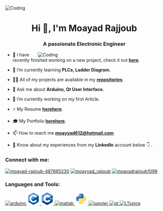 <img align="center" alt="Coding" width="100%" height="250" src="https://img.freepik.com/premium-vector/colorful-banner-with-hands-working-computer-different-electronic-gadgets-devices-symbols-programming-software-development-program-coding_198278-4192.jpg?w=1380">
<h1 align="center">Hi 👋, I'm Moayad Rajjoub</h1>
<h3 align="center">A passionate Electronic Engineer</h3>

<img align="right" alt="Coding" width="400" src="https://github.com/MoaRajj/MoaRajj/assets/93192572/e0533d27-cb21-4017-8a2a-01d6feb2d0b9">

- 🔭  I have recently finished working on a new project, check it out [**here**](https://github.com/MoaRajj/Coating_Machine).

- 🌱 I’m currently learning **PLCs, Ladder Diagram.**

- 👨‍💻 All of my projects are available in my **[repositories](https://github.com/MoaRajj?tab=repositories)**.

- 💬 Ask me about **Arduino, Qt User Interface.**

- 📝 I’m currently working on my first Article.

- ⚡ My Resume [**here**](https://github.com/MoaRajj/MoaRajj/blob/main/CV_Dark_Mode.pdf#gh-dark-mode-only)[**here**](https://github.com/MoaRajj/MoaRajj/blob/main/CV_Light_Mode.pdf#gh-light-mode-only).

- 🎓 My Portfolio [**here**](https://github.com/MoaRajj/MoaRajj/blob/main/Portfolio_Dark_Mode.pdf#gh-dark-mode-only)[**here**](https://github.com/MoaRajj/MoaRajj/blob/main/Portfolio_Light_Mode.pdf#gh-light-mode-only).

- 📫 How to reach me **moayyad612@hotmail.com**

- 📄 Know about my experiences from my **LinkedIn** account below :point_down: .

<h3 align="left">Connect with me:</h3>
<p align="left">
<a href="https://linkedin.com/in/moayad-rajjoub-487665230" target="blank"><img align="center" src="https://raw.githubusercontent.com/rahuldkjain/github-profile-readme-generator/master/src/images/icons/Social/linked-in-alt.svg" alt="moayad-rajjoub-487665230" height="30" width="40" /></a>
<a href="https://instagram.com/moayyad_rajjoub" target="blank"><img align="center" src="https://raw.githubusercontent.com/rahuldkjain/github-profile-readme-generator/master/src/images/icons/Social/instagram.svg" alt="moayyad_rajjoub" height="30" width="40" /></a>
<a href="https://www.youtube.com/@moayadrajjoub1099" target="blank"><img align="center" src="https://raw.githubusercontent.com/rahuldkjain/github-profile-readme-generator/master/src/images/icons/Social/youtube.svg" alt="moayadrajjoub1099" height="30" width="40" /></a>
</p>

<h3 align="left">Languages and Tools:</h3>
<p align="left"> <a href="https://www.arduino.cc/" target="_blank" rel="noreferrer"> <img src="https://cdn.worldvectorlogo.com/logos/arduino-1.svg" alt="arduino" width="40" height="40"/> </a> <a href="https://www.cprogramming.com/" target="_blank" rel="noreferrer"> <img src="https://raw.githubusercontent.com/devicons/devicon/master/icons/c/c-original.svg" alt="c" width="40" height="40"/> </a> <a href="https://www.w3schools.com/cpp/" target="_blank" rel="noreferrer"> <img src="https://raw.githubusercontent.com/devicons/devicon/master/icons/cplusplus/cplusplus-original.svg" alt="cplusplus" width="40" height="40"/> </a> <a href="https://www.mathworks.com/" target="_blank" rel="noreferrer"> <img src="https://upload.wikimedia.org/wikipedia/commons/2/21/Matlab_Logo.png" alt="matlab" width="40" height="40"/> </a> <a href="https://www.python.org" target="_blank" rel="noreferrer"> <img src="https://raw.githubusercontent.com/devicons/devicon/master/icons/python/python-original.svg" alt="python" width="40" height="40"/> </a> <a href="https://jupyter.org" target="_blank" rel="noreferrer"> <img src="https://upload.wikimedia.org/wikipedia/commons/thumb/3/38/Jupyter_logo.svg/1200px-Jupyter_logo.svg.png" alt="jupyter" width="40" height="40"/> </a> <a href="https://www.qt.io/" target="_blank" rel="noreferrer"> <img src="https://upload.wikimedia.org/wikipedia/commons/0/0b/Qt_logo_2016.svg" alt="qt" width="40" height="40"/> </a> <a href="https://www.analog.com/en/design-center/design-tools-and-calculators/ltspice-simulator.html" target="_blank" rel="noreferrer"> <img src="https://images.sftcdn.net/images/t_app-icon-m/p/d55e21eb-857a-4b0e-8403-584ec5ce0543/1490032411/ltspice-icon.jpg" alt="LTspice" width="40" height="40"/> </a> </p>
